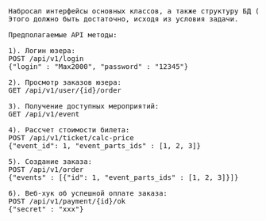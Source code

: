 <pre>
Набросал интерфейсы основных классов, а также структуру БД (файл db-structure.jpg).
Этого должно быть достаточно, исходя из условия задачи.

Предполагаемые API методы:

1). Логин юзера:
POST /api/v1/login
{"login" : "Max2000", "password" : "12345"}

2). Просмотр заказов юзера:
GET /api/v1/user/{id}/order

3). Получение доступных мероприятий:
GET /api/v1/event

4). Рассчет стоимости билета:
POST /api/v1/ticket/calc-price
{"event_id": 1, "event_parts_ids" : [1, 2, 3]}

5). Создание заказа:
POST /api/v1/order
{"events" : [{"id": 1, "event_parts_ids" : [1, 2, 3]}]}

6). Веб-хук об успешной оплате заказа:
POST /api/v1/payment/{id}/ok
{"secret" : "xxx"}
</pre>